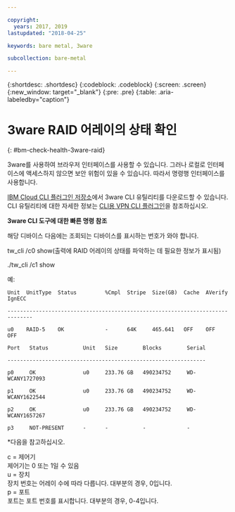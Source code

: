 ```yaml
---

copyright:
  years: 2017, 2019
lastupdated: "2018-04-25"

keywords: bare metal, 3ware 

subcollection: bare-metal

---
```


{:shortdesc: .shortdesc}
{:codeblock: .codeblock}
{:screen: .screen}
{:new_window: target="_blank"}
{:pre: .pre}
{:table: .aria-labeledby="caption"}

# 3ware RAID 어레이의 상태 확인
{: #bm-check-health-3ware-raid}

3ware를 사용하여 브라우저 인터페이스를 사용할 수 있습니다. 그러나 로컬로 인터페이스에 액세스하지 않으면 보안 위험이 있을 수 있습니다. 따라서 명령행 인터페이스를 사용합니다.

[IBM Cloud CLI 플러그인 저장소](https://plugins.cloud.ibm.com/ui/repository.html#cf-plugins)에서 3ware CLI 유틸리티를 다운로드할 수 있습니다. CLI 유틸리티에 대한 자세한 정보는 [CLI용 VPN CLI 플러그인](https://cloud.ibm.com/docs/cli?topic=cloud-cli-vpn_cli_for_cf)을 참조하십시오.

**3ware CLI 도구에 대한 빠른 명령 참조**

해당 디바이스 다음에는 조회되는 디바이스를 표시하는 번호가 와야 합니다.

tw_cli /c0 show(출력에 RAID 어레이의 상태를 파악하는 데 필요한 정보가 표시됨)

./tw_cli /c1 show

예:

    Unit  UnitType  Status         %Cmpl  Stripe  Size(GB)  Cache  AVerify  IgnECC

    ------------------------------------------------------------------------------

    u0    RAID-5    OK             -      64K     465.641   OFF    OFF      OFF    

    Port   Status           Unit   Size        Blocks        Serial

    ---------------------------------------------------------------

    p0     OK               u0     233.76 GB   490234752     WD-WCANY1727093

    p1     OK               u0     233.76 GB   490234752     WD-WCANY1622544

    p2     OK               u0     233.76 GB   490234752     WD-WCANY1657267

    p3     NOT-PRESENT      -      -           -             -

*다음을 참고하십시오.

c = 제어기<br/>
제어기는 0 또는 1일 수 있음<br/>
u = 장치<br/>
장치 번호는 어레이 수에 따라 다릅니다. 대부분의 경우, 0입니다.<br/>
p = 포트<br/>
포트는 포트 번호를 표시합니다. 대부분의 경우, 0-4입니다.
